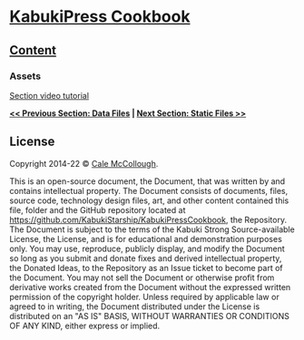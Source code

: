 # [KabukiPress Cookbook](../../ReadMe.md)

## [Content](./ReadMe.md)

### Assets

[Section video tutorial](https://www.youtube.com/channel/UCS2vQG4gUE3vXWV_K9XScQw)

**[<< Previous Section: Data Files](./DataFiles.md) | [Next Section: Static Files >>](./StaticFiles.md)**

## License

Copyright 2014-22 © [Cale McCollough](https://cookingwithcale.org).

This is an open-source document, the Document, that was written by and contains intellectual property. The Document consists of documents, files, source code, technology design files, art, and other content contained this file, folder and the GitHub repository located at <https://github.com/KabukiStarship/KabukiPressCookbook>, the Repository. The Document is subject to the terms of the Kabuki Strong Source-available License, the License, and is for educational and demonstration purposes only. You may use, reproduce, publicly display, and modify the Document so long as you submit and donate fixes and derived intellectual property, the Donated Ideas, to the Repository as an Issue ticket to become part of the Document. You may not sell the Document or otherwise profit from derivative works created from the Document without the expressed written permission of the copyright holder. Unless required by applicable law or agreed to in writing, the Document distributed under the License is distributed on an "AS IS" BASIS, WITHOUT WARRANTIES OR CONDITIONS OF ANY KIND, either express or implied.
